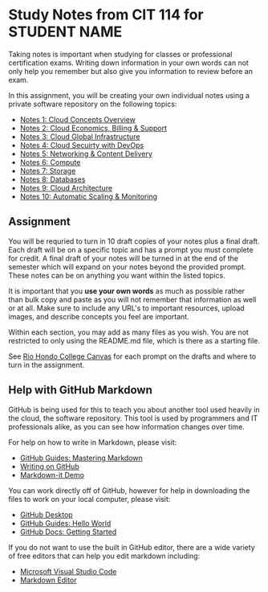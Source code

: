 # Study Notes from CIT 114 for STUDENT NAME

Taking notes is important when studying for classes or professional certification exams. Writing down information in your own words can not only help you remember but also give you information to review before an exam.

In this assignment, you will be creating your own individual notes using a private software repository on the following topics:

* [Notes 1: Cloud Concepts Overview](notes01/README.md)
* [Notes 2: Cloud Economics, Billing & Support](notes02/README.md)
* [Notes 3: Cloud Global Infrastructure](notes03/README.md)
* [Notes 4: Cloud Secuirty with DevOps](notes04/README.md)
* [Notes 5: Networking & Content Delivery](notes05/README.md)
* [Notes 6: Compute](notes06/README.md)
* [Notes 7: Storage](notes07/README.md)
* [Notes 8: Databases](notes08/README.md)
* [Notes 9: Cloud Architecture](notes09/README.md)
* [Notes 10: Automatic Scaling & Monitoring](notes10/README.md)

## Assignment

You will be requried to turn in 10 draft copies of your notes plus a final draft. Each draft will be on a specific topic and has a prompt you must complete for credit. A final draft of your notes will be turned in at the end of the semester which will expand on your notes beyond the provided prompt. These notes can be on anything you want within the listed topics.

It is important that you **use your own words** as much as possible rather than bulk copy and paste as you will not remember that information as well or at all. Make sure to include any URL's to important resources, upload images, and describe concepts you feel are important.

Within each section, you may add as many files as you wish. You are not restricted to only using the README.md file, which is there as a starting file.

See [Rio Hondo College Canvas](https://riohondo.instructure.com) for each prompt on the drafts and where to turn in the assignment.

## Help with GitHub Markdown

GitHub is being used for this to teach you about another tool used heavily in the cloud, the software repository. This tool is used by programmers and IT professionals alike, as you can see how information changes over time.

For help on how to write in Markdown, please visit:

* [GitHub Guides: Mastering Markdown](https://guides.github.com/features/mastering-markdown/)
* [Writing on GitHub](https://docs.github.com/en/github/writing-on-github)
* [Markdown-it Demo](https://markdown-it.github.io/)

You can work directly off of GitHub, however for help in downloading the files to work on your local computer, please visit:

* [GitHub Desktop](https://desktop.github.com/)
* [GitHub Guides: Hello World](https://guides.github.com/activities/hello-world/)
* [GitHub Docs: Getting Started](https://docs.github.com/en/github/getting-started-with-github)

If you do not want to use the built in GitHub editor, there are a wide variety of free editors that can help you edit markdown including:

* [Microsoft Visual Studio Code](https://code.visualstudio.com/)
* [Markdown Editor](https://jbt.github.io/markdown-editor/)

